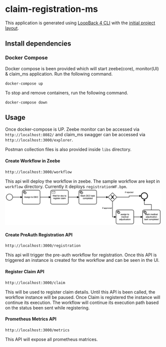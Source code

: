 # claim-registration-ms

This application is generated using [LoopBack 4 CLI](https://loopback.io/doc/en/lb4/Command-line-interface.html) with the
[initial project layout](https://loopback.io/doc/en/lb4/Loopback-application-layout.html).

## Install dependencies

### Docker Compose

Docker compose is been provided which will start zeebe(core), monitor(UI) & claim_ms application. Run the following command.
```
docker-compose up
```

To stop and remove containers, run the following command.
```
docker-compose down
```

## Usage

Once docker-compose is UP. Zeebe monitor can be accessed via `http://localhost:8082/` and claim_ms swagger can be accessed via `http://localhost:3000/explorer`.

Postman collection files is also provided inside `libs` directory.

#### Create Workflow in Zeebe
```
http://localhost:3000/workflow
```
This api will deploy the workflow in zeebe. The sample workflow are kept in `workflow` directory. Currently it deploys `registrationWF.bpm`.
![registrationWF.bpmn](./workflow/registrationWF.png)

#### Create PreAuth Registration API
```
http://localhost:3000/registration
```
This api will trigger the pre-auth workflow for registration. Once this API is triggered an instance is created for the workflow and can be seen in the UI.

#### Register Claim API
```
http://localhost:3000/claim
``` 
This will be used to register claim details. Until this API is been called, the workflow instance will be paused. Once Claim is registered the instance will continue its execution. The workflow will continue its execution path based on the status been sent while registering.

#### Prometheus Metrics API
```
http://localhost:3000/metrics
``` 
This API will expose all prometheus matrices. 

